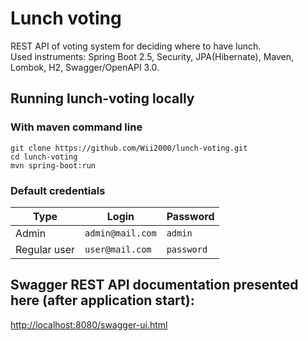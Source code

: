 # Lunch voting

REST API of voting system for deciding where to have lunch.<br>
Used instruments: Spring Boot 2.5, Security, JPA(Hibernate), Maven, Lombok, H2, Swagger/OpenAPI 3.0.

## Running lunch-voting locally

### With maven command line
```
git clone https://github.com/Wii2000/lunch-voting.git
cd lunch-voting
mvn spring-boot:run
```
### Default credentials
Type|Login|Password
------|------|------
Admin|`admin@mail.com`|`admin`
Regular user|`user@mail.com`|`password`


## Swagger REST API documentation presented here (after application start):
[http://localhost:8080/swagger-ui.html](http://localhost:8080/swagger-ui.html)
